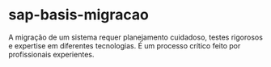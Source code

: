 # sap-basis-migracao
A migração de um sistema requer planejamento cuidadoso, testes rigorosos e expertise em diferentes tecnologias. É um processo crítico feito por profissionais experientes.

